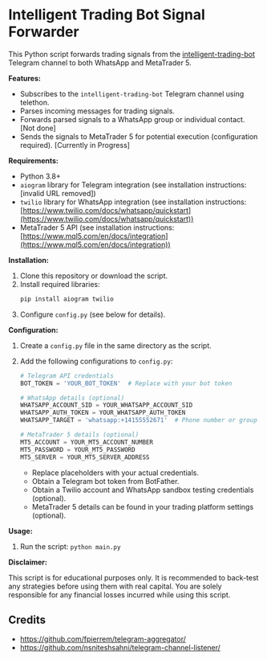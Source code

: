 # Intelligent Trading Bot Signal Forwarder

This Python script forwards trading signals from the [intelligent-trading-bot](https://github.com/asavinov/intelligent-trading-bot) Telegram channel to both WhatsApp and MetaTrader 5.

**Features:**

- Subscribes to the `intelligent-trading-bot` Telegram channel using telethon.
- Parses incoming messages for trading signals.
- Forwards parsed signals to a WhatsApp group or individual contact. [Not done]
- Sends the signals to MetaTrader 5 for potential execution (configuration required). [Currently in Progress]

**Requirements:**

- Python 3.8+
- `aiogram` library for Telegram integration (see installation instructions: [invalid URL removed])
- `twilio` library for WhatsApp integration (see installation instructions: [https://www.twilio.com/docs/whatsapp/quickstart](https://www.twilio.com/docs/whatsapp/quickstart))
- MetaTrader 5 API (see installation instructions: [https://www.mql5.com/en/docs/integration](https://www.mql5.com/en/docs/integration))

**Installation:**

1. Clone this repository or download the script.
2. Install required libraries:
   ```bash
   pip install aiogram twilio
   ```
3. Configure `config.py` (see below for details).

**Configuration:**

1. Create a `config.py` file in the same directory as the script.
2. Add the following configurations to `config.py`:

   ```python
   # Telegram API credentials
   BOT_TOKEN = 'YOUR_BOT_TOKEN'  # Replace with your bot token

   # WhatsApp details (optional)
   WHATSAPP_ACCOUNT_SID = YOUR_WHATSAPP_ACCOUNT_SID
   WHATSAPP_AUTH_TOKEN = YOUR_WHATSAPP_AUTH_TOKEN
   WHATSAPP_TARGET = 'whatsapp:+14155552671'  # Phone number or group chat ID

   # MetaTrader 5 details (optional)
   MT5_ACCOUNT = YOUR_MT5_ACCOUNT_NUMBER
   MT5_PASSWORD = YOUR_MT5_PASSWORD
   MT5_SERVER = YOUR_MT5_SERVER_ADDRESS
   ```

   - Replace placeholders with your actual credentials.
   - Obtain a Telegram bot token from BotFather.
   - Obtain a Twilio account and WhatsApp sandbox testing credentials (optional).
   - MetaTrader 5 details can be found in your trading platform settings (optional).

**Usage:**

1. Run the script: `python main.py`

**Disclaimer:**

This script is for educational purposes only. It is recommended to back-test any strategies before using them with real capital. You are solely responsible for any financial losses incurred while using this script.

## Credits

- https://github.com/fpierrem/telegram-aggregator/
- https://github.com/nsniteshsahni/telegram-channel-listener/
